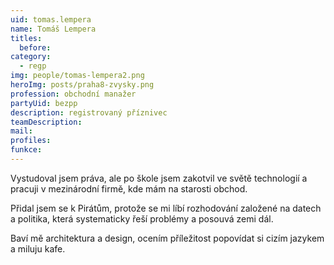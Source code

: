 ```yaml
---
uid: tomas.lempera
name: Tomáš Lempera
titles:
  before:
category:
  - regp
img: people/tomas-lempera2.png
heroImg: posts/praha8-zvysky.png
profession: obchodní manažer
partyUid: bezpp
description: registrovaný příznivec
teamDescription:
mail:
profiles:
funkce:
---
```


Vystudoval jsem práva, ale po škole jsem zakotvil ve světě technologií a pracuji v mezinárodní firmě, kde mám na starosti obchod.

Přidal jsem se k Pirátům, protože se mi líbí rozhodování založené na datech a politika, která systematicky řeší problémy a posouvá zemi dál.

Baví mě architektura a design, ocením příležitost popovídat si cizím jazykem a miluju kafe.

